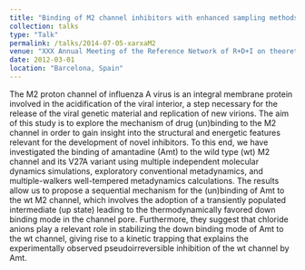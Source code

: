 ```yaml
---
title: "Binding of M2 channel inhibitors with enhanced sampling methods"
collection: talks
type: "Talk"
permalink: /talks/2014-07-05-xarxaM2
venue: "XXX Annual Meeting of the Reference Network of R+D+I on theoretical and Computational Chemistry"
date: 2012-03-01
location: "Barcelona, Spain"
---
```


The M2 proton channel of influenza A virus is an integral membrane protein involved in the acidification of the viral interior, a step necessary for the release of the viral genetic material and replication of new virions. The aim of this study is to explore the mechanism of drug (un)binding to the M2 channel in order to gain insight into the structural and energetic features relevant for the development of novel inhibitors. To this end, we have investigated the binding of amantadine (Amt) to the wild type (wt) M2 channel and its V27A variant using multiple independent molecular dynamics simulations, exploratory conventional metadynamics, and multiple-walkers well-tempered metadynamics calculations. The results allow us to propose a sequential mechanism for the (un)binding of Amt to the wt M2 channel, which involves the adoption of a transiently populated intermediate (up state) leading to the thermodynamically favored down binding mode in the channel pore. Furthermore, they suggest that chloride anions play a relevant role in stabilizing the down binding mode of Amt to the wt channel, giving rise to a kinetic trapping that explains the experimentally observed pseudoirreversible inhibition of the wt channel by Amt. 

